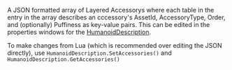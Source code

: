 A JSON formatted array of Layered Accessorys where each table in the entry in the array describes an cccessory's AssetId, AccessoryType, Order, and (optionally) Puffiness as key-value pairs. This can be edited in the properties windows for the [HumanoidDescription](https://developer.roblox.com/en-us/api-reference/class/HumanoidDescription).

To make changes from Lua (which is recommended over editing the JSON directly), use `HumanoidDescription.SetAccessories()` and `HumanoidDescription.GetAccessories()`